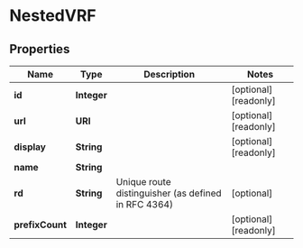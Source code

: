 

# NestedVRF


## Properties

| Name | Type | Description | Notes |
|------------ | ------------- | ------------- | -------------|
|**id** | **Integer** |  |  [optional] [readonly] |
|**url** | **URI** |  |  [optional] [readonly] |
|**display** | **String** |  |  [optional] [readonly] |
|**name** | **String** |  |  |
|**rd** | **String** | Unique route distinguisher (as defined in RFC 4364) |  [optional] |
|**prefixCount** | **Integer** |  |  [optional] [readonly] |




